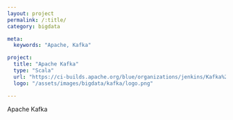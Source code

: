 ```yaml
---
layout: project
permalink: /:title/
category: bigdata

meta:
  keywords: "Apache, Kafka"

project:
  title: "Apache Kafka"
  type: "Scala"
  url: "https://ci-builds.apache.org/blue/organizations/jenkins/Kafka%2Fkafka-pr/activity/"
  logo: "/assets/images/bigdata/kafka/logo.png"

---	
```

<p>Apache Kafka</p>